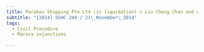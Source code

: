 ```yaml
---
title: Parakou Shipping Pte Ltd (in liquidation) v Liu Cheng Chan and others 
subtitle: "[2014] SGHC 244 / 21\_November\_2014"
tags:
  - Civil Procedure
  - Mareva injunctions

---
```


